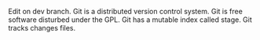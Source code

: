 Edit on dev branch.
Git is a distributed version control system.
Git is free software disturbed under the GPL.
Git has a mutable index called stage.
Git tracks changes files.


